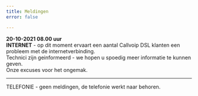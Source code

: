 ```yaml
---
title: Meldingen
error: false

---
```

**20-10-2021 08.00 uur  
INTERNET** - op dit moment ervaart een aantal Callvoip DSL klanten een probleem met de internetverbinding.  
Technici zijn geinformeerd - we hopen u spoedig meer informatie te kunnen geven.  
Onze excuses voor het ongemak.

***

TELEFONIE - geen meldingen, de telefonie werkt naar behoren.
